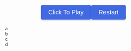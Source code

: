 <html>
<head>
  <link rel="stylesheet" href="./geo/style.css" />
  <title>GeoGuesser</title>
  <style>
    body {
      background-image: url('geo/earth.png');
      background-repeat: no-repeat;
      background-size: cover;
    }
    .button-container {
      display: flex;
      justify-content: center;
      margin-bottom: 20px;
    }
    .button {
      justify-content: center;
      align-items: center;
      background-color: #4169E1;
      color: white;
      padding: 12px 24px;
      font-size: 20px;
      border: none;
      border-radius: 5px;
      cursor: pointer;
      box-shadow: 0 2px 4px rgba(0, 0, 0, 0.2);
      transition: background-color 0.3s ease;
    }
    .button:hover {
      background-color: #6495ED;
    }
    #text {
      color: #FFFFFF;
    }
  </style>
  <script src="https://code.jquery.com/jquery-3.6.0.min.js"></script>
</head>
<body>
  <div class="button-container">
    <button class="button" id="username" onclick="promptUsername()">Click To Play</button>
    <button class="button" id="button" onclick="reloadPage()">Restart</button>
  </div>
  <div class="container">
    <div class="board" id="board">
      <div class="cell3" id="a" onclick="button('a')">a</div>
      <div class="cell3" id="b" onclick="button('b')">b</div>
      <div class="cell3" id="c" onclick="button('c')">c</div>
      <div class="cell3" id="d" onclick="button('d')">d</div>
      <div class="cell3" id="e" onclick="end()"></div> <!--smallest division-->
      <canvas class="cell3" id="bigmap"></canvas>
    </div>
    <div class="cell3" id="picture"></div>
    <div id="text"></div>
  </div>
  <script>
    let username = "";
    let avals = {
      "aa": [0,0],
      "ab": [702,0],
      "ac": [0,702],
      "ad": [702,702],
      "ba": [1404,0],
      "bb": [2106,0],
      "bc": [1404,702],
      "bd": [2106,702],
      "ca": [0,1404],
      "cb": [702,1404],
      "cc": [0,2106],
      "cd": [702,2106],
      "da": [1404,1404],
      "db": [2106,1404],
      "dc": [1404,2106],
      "dd": [2106,2106]
    };
    let places = [
      ["stoneranch", "dc", 502, 344],
      ["watertower", "ba", 456, 501],
      ["koala", "dd", 22, 456],
      ["dnhsparking", "da", 167, 293],
      ["spreckles", "ca", 439, 391],
      ["boysgirls", "dc", 427, 432],
      ["intersection", "dc", 561, 92],
      ["bball", "da", 511, 357],
      ["playground", "da", 495, 300]
    ];
    let play = 0;
    let pid1 = ""; //first square pin id to zoom out
    let pid2 = ""; // smallest square pin id
    let locx = 0; // location x value
    let locy = 0; //location y value
    let locname = "";
    let letters = ["a", "b", "c", "d"];    
    function promptUsername() {
      username = prompt("Enter your username:");
      if (username !== null && username !== "") {
        initialize(username);
      }
    }   
    function initialize(username) {
      play = 1;
      let i = 0;
      while (i < 4) {
        let val = "url('geo/" + letters[i] + ".png')";
        document.getElementById(letters[i]).className = "cell1";
        document.getElementById(letters[i]).style.backgroundImage = val;
        i += 1;
      }
      //pick random place
      let j = Math.floor(Math.random() * places.length);
      locname = places[j][0];
      let lid = places[j][1];
      locx = places[j][2] + avals[lid][0];
      locy = places[j][3] + avals[lid][1];
      document.getElementById("picture").className = "cell4";
      document.getElementById("picture").style.backgroundImage = "url('geo/" + locname + ".png')";
      document.getElementById("username").remove();
      console.log(document.getElementById("picture").style.backgroundImage);
      console.log(locname);
      console.log(lid);
      console.log(locx);
      console.log(locy);
    }    
    function button(id) {
      if (play == 0 || play == 2) {
        return;
      }
      let i = 0;
      let j = 0;
      if (document.getElementById("a").innerHTML.length == 1) {
        pid1 = document.getElementById(String(id)).innerHTML;
        console.log(pid1);
        while (i < 4) {
          document.getElementById(letters[i]).innerHTML = String(id) + letters[i];
          i += 1;
        }
        while (j < 4) {
          document.getElementById(letters[j]).style.backgroundImage = "url('geo/" + String(document.getElementById(letters[j]).innerHTML) + ".png')";
          console.log(document.getElementById(letters[j]).style.backgroundImage);
          j += 1;
        }
      } else {
        let x = document.getElementById(String(id)).innerHTML;
        pid2 = x; //pin id is set to smallest square division
        while (i < 4) {
          document.getElementById(letters[i]).className = "cell3";
          i += 1;
        }
        document.getElementById("e").className = "cell2";
        document.getElementById("e").style.backgroundImage = "url('geo/r" + x + ".png')";
      }
    }
    let points = 0;
    function end() {
      if (play == 0 || play == 2) {
        return;
      }
      play = 2;
      var eCell = document.getElementById("e");
      var eRect = eCell.getBoundingClientRect();
      var x = event.clientX - eRect.left;
      var y = event.clientY - eRect.top;
      let diffx = Math.abs(locx - (x + avals[pid2][0]));
      let diffy = Math.abs(locy - (y + avals[pid2][1]));
      let dist = Math.floor(Math.sqrt((diffx ** 2) + (diffy ** 2)) * 1.589);
      let points = calculatePoints(dist);
      console.log("distance: " + String(dist) + " meters");
      console.log("points: " + String(points));
      document.getElementById("text").innerHTML = "You were " + String(dist) + " meters from the location. Points: " + String(points);
      // Added code for sending post request to server with username and points
      document.getElementById("e").className = "cell3";
      document.getElementById("bigmap").className = "cell2";
      document.getElementById("bigmap").style.backgroundImage = "url('geo/bigmap.png')";
      let c = document.getElementById("bigmap");
      let ctx = c.getContext("2d");
      ctx.beginPath();
      ctx.moveTo(((x + avals[pid2][0]) / 9.36), ((y + avals[pid2][1])) / 18.72); //pin
      ctx.lineTo((locx / 9.36), (locy / 18.72)); //location
      ctx.strokeStyle = "#0000FF"
      ctx.stroke();
      const url = "https://ramen-kj.duckdns.org/api/geoguessr/";
      // Load games on page entry
      function create_game(){
        // Creating json for the game
        const body = {
            username: username, // Pass the username variable directly
            score: String(points)
        };
        //using the POST method
        const requestOptions = {
            method: 'POST',
            body: JSON.stringify(body),
            mode: 'cors',
            cache: 'default',
            //credentials: 'include',
            headers: {
                "content-type": "application/json",
                'Authorization': 'Bearer my-token',
            },
        };
        // URL for Create API
        // Fetch API call to the database to create a new game
        fetch(url, requestOptions)
          .then(response => {
            // trap error response from Web API
            if (response.status !== 200) {
              const errorMsg = 'Database create error: ' + response.status;
              console.log(errorMsg);
              return;
            }
            // response contains valid result
            response.json().then(data => {
                console.log(data);
            })
        })
      }  
      create_game();
    }    
    function calculatePoints(distance) {
      const basePoints = 1000;
      const maxDistance = 5000; // maximum distance for full points
      const minDistance = 100; // minimum distance for any points
      const penaltyFactor = 1.5; // factor to multiply the base points by for each meter beyond maxDistance 
      if (distance <= minDistance) {
        return basePoints;
      }
      if (distance >= maxDistance) {
        const penaltyPoints = Math.floor((distance - maxDistance) * penaltyFactor);
        return basePoints - penaltyPoints;
      }
      const range = maxDistance - minDistance;
      const scaledDistance = distance - minDistance;
      const points = basePoints - Math.floor((scaledDistance / range) * basePoints);
      return Math.floor(points / penaltyFactor);
    }   
  function unzoom() {
    if (document.getElementById("a").innerHTML.length == 1) { //if already zoomed out
      return
    }
    else if (document.getElementById("a").className == "cell3") { //if enlarged fully
      document.getElementById("e").className = "cell3"
      i = 0
      while (i < 4) {
        document.getElementById(letters[i]).className = "cell1"
        document.getElementById(letters[i]).style.backgroundImage = "url('geo/" + String(document.getElementById(letters[i]).innerHTML) + ".png')"
        i += 1
      }
    }
    else { //if enlarged once
      i = 0
      while (i < 4) {
        document.getElementById(letters[i]).innerHTML = String(letters[i])
        document.getElementById(letters[i]).style.backgroundImage = "url('geo/" + String(letters[i]) + ".png')"
        i += 1
      }
    }
  }
    document.onkeydown = function(evt) { //escape function
      evt = evt || window.event;
      if (evt.keyCode == 27) {
          unzoom();
      } 
    };
    function reloadPage() {
      location.reload();
    }
  </script>
</body>
</html>
